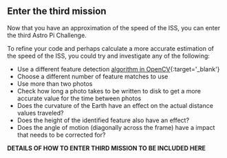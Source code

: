 ## Enter the third mission

Now that you have an approximation of the speed of the ISS, you can enter the third Astro Pi Challenge.

To refine your code and perhaps calculate a more accurate estimation of the speed of the ISS, you could try and investigate any of the following:

- Use a different feature detection [algorithm in OpenCV](https://docs.opencv.org/3.4/db/d27/tutorial_py_table_of_contents_feature2d.html){:target='_blank'}
- Choose a different number of feature matches to use
- Use more than two photos
- Check how long a photo takes to be written to disk to get a more accurate value for the time between photos 
- Does the curvature of the Earth have an effect on the actual distance values traveled?
- Does the height of the identified feature also have an effect?
- Does the angle of motion (diagonally across the frame) have a impact that needs to be corrected for?

**DETAILS OF HOW TO ENTER THIRD MISSION TO BE INCLUDED HERE**
